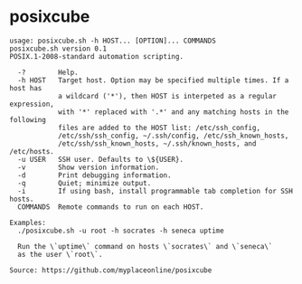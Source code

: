 # posixcube

    usage: posixcube.sh -h HOST... [OPTION]... COMMANDS
    posixcube.sh version 0.1
    POSIX.1-2008-standard automation scripting.

      -?        Help.
      -h HOST   Target host. Option may be specified multiple times. If a host has
                a wildcard ('*'), then HOST is interpeted as a regular expression,
                with '*' replaced with '.*' and any matching hosts in the following
                files are added to the HOST list: /etc/ssh_config,
                /etc/ssh/ssh_config, ~/.ssh/config, /etc/ssh_known_hosts,
                /etc/ssh/ssh_known_hosts, ~/.ssh/known_hosts, and /etc/hosts.
      -u USER   SSH user. Defaults to \${USER}.
      -v        Show version information.
      -d        Print debugging information.
      -q        Quiet; minimize output.
      -i        If using bash, install programmable tab completion for SSH hosts.
      COMMANDS  Remote commands to run on each HOST.

    Examples:
      ./posixcube.sh -u root -h socrates -h seneca uptime
      
      Run the \`uptime\` command on hosts \`socrates\` and \`seneca\`
      as the user \`root\`.

    Source: https://github.com/myplaceonline/posixcube
